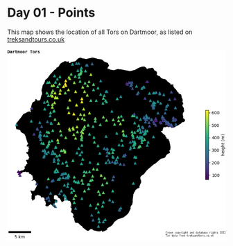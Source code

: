 # Day 01 - Points

This map shows the location of all Tors on Dartmoor, as listed on [treksandtours.co.uk](https://treksandtors.co/dartmoor-tors/)

![Day 01 map](https://github.com/joekbullard/mapchallenge22/blob/main/day01/output.png?raw=true)